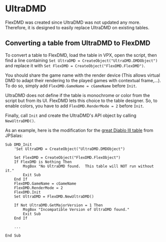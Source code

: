 # UltraDMD

FlexDMD was created since UltraDMD was not updated any more. Therefore, it is designed to easily replace UltraDMD on existing tables.

## Converting a table from UltraDMD to FlexDMD

To convert a table to FlexDMD, load the table in VPX, open the script, then find a line containing `Set UltraDMD = CreateObject("UltraDMD.DMDObject")` and replace it with `Set FlexDMD = CreateObject("FlexDMD.FlexDMD")`.

You should share the game name with the render device (This allows virtual DMD to adapt their rendering to the played games with contextual frame,...). To do so, simply add `FlexDMD.GameName = cGameName` before `Init`.

UltraDMD does not define if the table is monochrome or color from the script but from its UI. FlexDMD lets this choice to the table designer. So, to enable colors, you have to add `FlexDMD.RenderMode = 2` before `Init`.

Finally, call `Init` and create the UltraDMD's API object by calling `NewUltraDMD()`.

As an example, here is the modification for the [great Diablo III table](https://www.vpforums.org/index.php?app=downloads&showfile=12750) from JPSalas:
```VBScript
Sub DMD_Init
    'Set UltraDMD = CreateObject("UltraDMD.DMDObject")

    Set FlexDMD = CreateObject("FlexDMD.FlexObject")
    If FlexDMD is Nothing Then
        MsgBox "No UltraDMD found.  This table will NOT run without it."
        Exit Sub
    End If
    FlexDMD.GameName = cGameName
    FlexDMD.RenderMode = 2
    FlexDMD.Init
    Set UltraDMD = FlexDMD.NewUltraDMD()
    
    If Not UltraDMD.GetMajorVersion = 1 Then
        MsgBox "Incompatible Version of UltraDMD found."
        Exit Sub
    End If
	
    ...
	
End Sub
```
